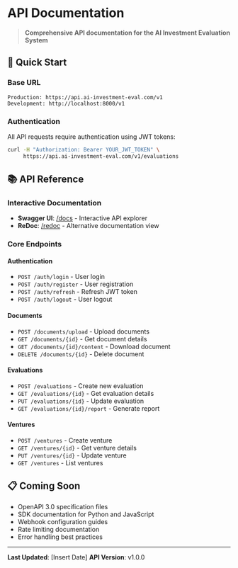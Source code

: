 # API Documentation

> **Comprehensive API documentation for the AI Investment Evaluation System**

## 🚀 Quick Start

### Base URL
```
Production: https://api.ai-investment-eval.com/v1
Development: http://localhost:8000/v1
```

### Authentication
All API requests require authentication using JWT tokens:

```bash
curl -H "Authorization: Bearer YOUR_JWT_TOKEN" \
     https://api.ai-investment-eval.com/v1/evaluations
```

## 📚 API Reference

### Interactive Documentation
- **Swagger UI**: [/docs](http://localhost:8000/docs) - Interactive API explorer
- **ReDoc**: [/redoc](http://localhost:8000/redoc) - Alternative documentation view

### Core Endpoints

#### Authentication
- `POST /auth/login` - User login
- `POST /auth/register` - User registration
- `POST /auth/refresh` - Refresh JWT token
- `POST /auth/logout` - User logout

#### Documents
- `POST /documents/upload` - Upload documents
- `GET /documents/{id}` - Get document details
- `GET /documents/{id}/content` - Download document
- `DELETE /documents/{id}` - Delete document

#### Evaluations
- `POST /evaluations` - Create new evaluation
- `GET /evaluations/{id}` - Get evaluation details
- `PUT /evaluations/{id}` - Update evaluation
- `GET /evaluations/{id}/report` - Generate report

#### Ventures
- `POST /ventures` - Create venture
- `GET /ventures/{id}` - Get venture details
- `PUT /ventures/{id}` - Update venture
- `GET /ventures` - List ventures

## 📋 Coming Soon

- OpenAPI 3.0 specification files
- SDK documentation for Python and JavaScript
- Webhook configuration guides
- Rate limiting documentation
- Error handling best practices

---

**Last Updated**: [Insert Date]
**API Version**: v1.0.0
